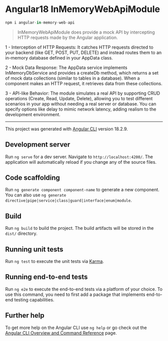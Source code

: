 # Angular18 InMemoryWebApiModule

```js
npm i angular-in-memory-web-api 
```

> InMemoryWebApiModule does provide a mock API by intercepting HTTP requests made by the Angular application.

1 - Interception of HTTP Requests: It catches HTTP requests directed to your backend (like GET, POST, PUT, DELETE) and instead routes them to an in-memory database defined in your AppData class.

2 - Mock Data Response: The AppData service implements InMemoryDbService and provides a createDb method, which returns a set of mock data collections (similar to tables in a database). When a component makes an HTTP request, it retrieves data from these collections.

3 - API-like Behavior: The module simulates a real API by supporting CRUD operations (Create, Read, Update, Delete), allowing you to test different scenarios in your app without needing a real server or database. You can specify options like delay to mimic network latency, adding realism to the development environment.

---

This project was generated with [Angular CLI](https://github.com/angular/angular-cli) version 18.2.9.

## Development server

Run `ng serve` for a dev server. Navigate to `http://localhost:4200/`. The application will automatically reload if you change any of the source files.

## Code scaffolding

Run `ng generate component component-name` to generate a new component. You can also use `ng generate directive|pipe|service|class|guard|interface|enum|module`.

## Build

Run `ng build` to build the project. The build artifacts will be stored in the `dist/` directory.

## Running unit tests

Run `ng test` to execute the unit tests via [Karma](https://karma-runner.github.io).

## Running end-to-end tests

Run `ng e2e` to execute the end-to-end tests via a platform of your choice. To use this command, you need to first add a package that implements end-to-end testing capabilities.

## Further help

To get more help on the Angular CLI use `ng help` or go check out the [Angular CLI Overview and Command Reference](https://angular.dev/tools/cli) page.
